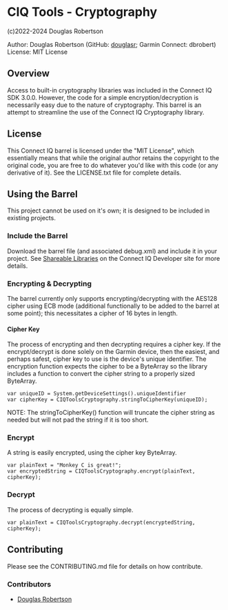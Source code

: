 # CIQ Tools - Cryptography

(c)2022-2024 Douglas Robertson

Author: Douglas Robertson (GitHub: [douglasr](https://github.com/douglasr); Garmin Connect: dbrobert)
License: MIT License

## Overview
Access to built-in cryptography libraries was included in the Connect IQ SDK 3.0.0.
However, the code for a simple encryption/decryption is necessarily easy due to the nature
of cryptography. This barrel is an attempt to streamline the use of the Connect IQ
Cryptography library.

## License
This Connect IQ barrel is licensed under the "MIT License", which essentially means that
while the original author retains the copyright to the original code, you are free to do
whatever you'd like with this code (or any derivative of it). See the LICENSE.txt file
for complete details.

## Using the Barrel
This project cannot be used on it's own; it is designed to be included in existing projects.

### Include the Barrel
Download the barrel file (and associated debug.xml) and include it in your project.
See [Shareable Libraries](https://developer.garmin.com/connect-iq/core-topics/shareable-libraries/) on the Connect IQ Developer site for more details.

### Encrypting & Decrypting
The barrel currently only supports encrypting/decrypting with the AES128 cipher using ECB mode (additional functionally to be added to the barrel at some point); this necessitates a cipher of 16 bytes in length.

#### Cipher Key
The process of encrypting and then decrypting requires a cipher key. If the encrypt/decrypt
is done solely on the Garmin device, then the easiest, and perhaps safest, cipher key to use
is the device's unique identifier. The encryption function expects the cipher to be a ByteArray so the library includes a function to convert the cipher string to a properly sized ByteArray.

```
var uniqueID = System.getDeviceSettings().uniqueIdentifier
var cipherKey = CIQToolsCryptography.stringToCipherKey(uniqueID);
```

NOTE: The stringToCipherKey() function will truncate the cipher string as needed but will not pad the string if it is too short.

### Encrypt
A string is easily encrypted, using the cipher key ByteArray.

```
var plainText = "Monkey C is great!";
var encryptedString = CIQToolsCryptography.encrypt(plainText, cipherKey);
```

### Decrypt
The process of decrypting is equally simple.

```
var plainText = CIQToolsCryptography.decrypt(encryptedString, cipherKey);
```

## Contributing
Please see the CONTRIBUTING.md file for details on how contribute.

### Contributors
* [Douglas Robertson](https://github.com/douglasr)
